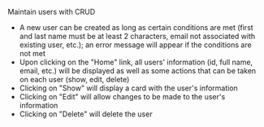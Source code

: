 Maintain users with CRUD
* A new user can be created as long as certain conditions are met (first and last name must be at least 2 characters, email not associated with existing user, etc.); an error message will appear if the conditions are not met
* Upon clicking on the "Home" link, all users' information (id, full name, email, etc.) will be displayed as well as some actions that can be taken on each user (show, edit, delete)
* Clicking on "Show" will display a card with the user's information
* Clicking on "Edit" will allow changes to be made to the user's information
* Clicking on "Delete" will delete the user 

